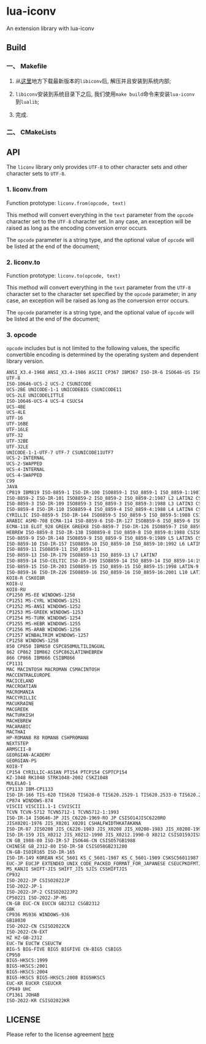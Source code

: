 # lua-iconv

An extension library with lua-iconv

## Build

### 一、 Makefile

  1. 从[这里](https://ftp.gnu.org/pub/gnu/libiconv/)地方下载最新版本的`libiconv`后, 解压并且安装到系统内部;

  2. `libiconv`安装到系统目录下之后, 我们使用`make build`命令来安装`lua-iconv`到`lualib`;

  3. 完成.

### 二、 CMakeLists

## API

  The `liconv` library only provides `UTF-8` to other character sets and other character sets to `UTF-8`.

### 1. liconv.from

  Function prototype: `liconv.from(opcode, text)`

  This method will convert everything in the `text` parameter from the `opcode` character set to the `UTF-8` character set. In any case, an exception will be raised as long as the encoding conversion error occurs.

  The `opcode` parameter is a string type, and the optional value of `opcode` will be listed at the end of the document;

### 2. liconv.to

  Function prototype: `liconv.to(opcode, text)`

  This method will convert everything in the `text` parameter from the `UTF-8` character set to the character set specified by the `opcode` parameter; in any case, an exception will be raised as long as the conversion error occurs.

  The `opcode` parameter is a string type, and the optional value of `opcode` will be listed at the end of the document;

### 3. opcode

  `opcode` includes but is not limited to the following values, the specific convertible encoding is determined by the operating system and dependent library version.

```bash
ANSI_X3.4-1968 ANSI_X3.4-1986 ASCII CP367 IBM367 ISO-IR-6 ISO646-US ISO_646.IRV:1991 US US-ASCII CSASCII
UTF-8
ISO-10646-UCS-2 UCS-2 CSUNICODE
UCS-2BE UNICODE-1-1 UNICODEBIG CSUNICODE11
UCS-2LE UNICODELITTLE
ISO-10646-UCS-4 UCS-4 CSUCS4
UCS-4BE
UCS-4LE
UTF-16
UTF-16BE
UTF-16LE
UTF-32
UTF-32BE
UTF-32LE
UNICODE-1-1-UTF-7 UTF-7 CSUNICODE11UTF7
UCS-2-INTERNAL
UCS-2-SWAPPED
UCS-4-INTERNAL
UCS-4-SWAPPED
C99
JAVA
CP819 IBM819 ISO-8859-1 ISO-IR-100 ISO8859-1 ISO_8859-1 ISO_8859-1:1987 L1 LATIN1 CSISOLATIN1
ISO-8859-2 ISO-IR-101 ISO8859-2 ISO_8859-2 ISO_8859-2:1987 L2 LATIN2 CSISOLATIN2
ISO-8859-3 ISO-IR-109 ISO8859-3 ISO_8859-3 ISO_8859-3:1988 L3 LATIN3 CSISOLATIN3
ISO-8859-4 ISO-IR-110 ISO8859-4 ISO_8859-4 ISO_8859-4:1988 L4 LATIN4 CSISOLATIN4
CYRILLIC ISO-8859-5 ISO-IR-144 ISO8859-5 ISO_8859-5 ISO_8859-5:1988 CSISOLATINCYRILLIC
ARABIC ASMO-708 ECMA-114 ISO-8859-6 ISO-IR-127 ISO8859-6 ISO_8859-6 ISO_8859-6:1987 CSISOLATINARABIC
ECMA-118 ELOT_928 GREEK GREEK8 ISO-8859-7 ISO-IR-126 ISO8859-7 ISO_8859-7 ISO_8859-7:1987 ISO_8859-7:2003 CSISOLATINGREEK
HEBREW ISO-8859-8 ISO-IR-138 ISO8859-8 ISO_8859-8 ISO_8859-8:1988 CSISOLATINHEBREW
ISO-8859-9 ISO-IR-148 ISO8859-9 ISO_8859-9 ISO_8859-9:1989 L5 LATIN5 CSISOLATIN5
ISO-8859-10 ISO-IR-157 ISO8859-10 ISO_8859-10 ISO_8859-10:1992 L6 LATIN6 CSISOLATIN6
ISO-8859-11 ISO8859-11 ISO_8859-11
ISO-8859-13 ISO-IR-179 ISO8859-13 ISO_8859-13 L7 LATIN7
ISO-8859-14 ISO-CELTIC ISO-IR-199 ISO8859-14 ISO_8859-14 ISO_8859-14:1998 L8 LATIN8
ISO-8859-15 ISO-IR-203 ISO8859-15 ISO_8859-15 ISO_8859-15:1998 LATIN-9
ISO-8859-16 ISO-IR-226 ISO8859-16 ISO_8859-16 ISO_8859-16:2001 L10 LATIN10
KOI8-R CSKOI8R
KOI8-U
KOI8-RU
CP1250 MS-EE WINDOWS-1250
CP1251 MS-CYRL WINDOWS-1251
CP1252 MS-ANSI WINDOWS-1252
CP1253 MS-GREEK WINDOWS-1253
CP1254 MS-TURK WINDOWS-1254
CP1255 MS-HEBR WINDOWS-1255
CP1256 MS-ARAB WINDOWS-1256
CP1257 WINBALTRIM WINDOWS-1257
CP1258 WINDOWS-1258
850 CP850 IBM850 CSPC850MULTILINGUAL
862 CP862 IBM862 CSPC862LATINHEBREW
866 CP866 IBM866 CSIBM866
CP1131
MAC MACINTOSH MACROMAN CSMACINTOSH
MACCENTRALEUROPE
MACICELAND
MACCROATIAN
MACROMANIA
MACCYRILLIC
MACUKRAINE
MACGREEK
MACTURKISH
MACHEBREW
MACARABIC
MACTHAI
HP-ROMAN8 R8 ROMAN8 CSHPROMAN8
NEXTSTEP
ARMSCII-8
GEORGIAN-ACADEMY
GEORGIAN-PS
KOI8-T
CP154 CYRILLIC-ASIAN PT154 PTCP154 CSPTCP154
KZ-1048 RK1048 STRK1048-2002 CSKZ1048
MULELAO-1
CP1133 IBM-CP1133
ISO-IR-166 TIS-620 TIS620 TIS620-0 TIS620.2529-1 TIS620.2533-0 TIS620.2533-1
CP874 WINDOWS-874
VISCII VISCII1.1-1 CSVISCII
TCVN TCVN-5712 TCVN5712-1 TCVN5712-1:1993
ISO-IR-14 ISO646-JP JIS_C6220-1969-RO JP CSISO14JISC6220RO
JISX0201-1976 JIS_X0201 X0201 CSHALFWIDTHKATAKANA
ISO-IR-87 JIS0208 JIS_C6226-1983 JIS_X0208 JIS_X0208-1983 JIS_X0208-1990 X0208 CSISO87JISX0208
ISO-IR-159 JIS_X0212 JIS_X0212-1990 JIS_X0212.1990-0 X0212 CSISO159JISX02121990
CN GB_1988-80 ISO-IR-57 ISO646-CN CSISO57GB1988
CHINESE GB_2312-80 ISO-IR-58 CSISO58GB231280
CN-GB-ISOIR165 ISO-IR-165
ISO-IR-149 KOREAN KSC_5601 KS_C_5601-1987 KS_C_5601-1989 CSKSC56011987
EUC-JP EUCJP EXTENDED_UNIX_CODE_PACKED_FORMAT_FOR_JAPANESE CSEUCPKDFMTJAPANESE
MS_KANJI SHIFT-JIS SHIFT_JIS SJIS CSSHIFTJIS
CP932
ISO-2022-JP CSISO2022JP
ISO-2022-JP-1
ISO-2022-JP-2 CSISO2022JP2
CP50221 ISO-2022-JP-MS
CN-GB EUC-CN EUCCN GB2312 CSGB2312
GBK
CP936 MS936 WINDOWS-936
GB18030
ISO-2022-CN CSISO2022CN
ISO-2022-CN-EXT
HZ HZ-GB-2312
EUC-TW EUCTW CSEUCTW
BIG-5 BIG-FIVE BIG5 BIGFIVE CN-BIG5 CSBIG5
CP950
BIG5-HKSCS:1999
BIG5-HKSCS:2001
BIG5-HKSCS:2004
BIG5-HKSCS BIG5-HKSCS:2008 BIG5HKSCS
EUC-KR EUCKR CSEUCKR
CP949 UHC
CP1361 JOHAB
ISO-2022-KR CSISO2022KR
```
## LICENSE

  Please refer to the license agreement [here](https://github.com/CandyMi/lua-iconv/blob/master/LICENSE)
